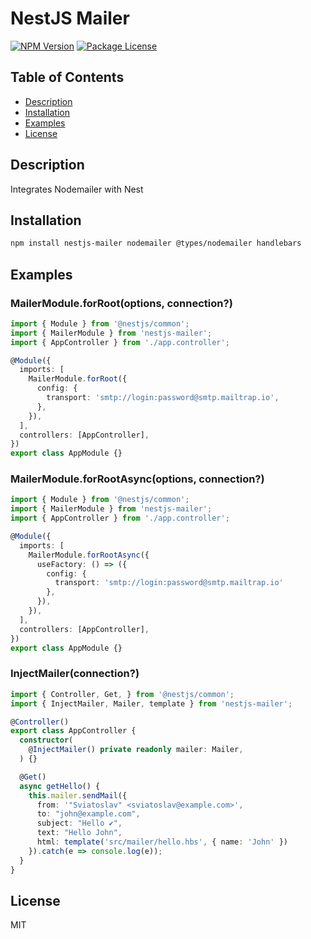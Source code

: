 # NestJS Mailer

<a href="https://www.npmjs.com/package/nestjs-mailer"><img src="https://img.shields.io/npm/v/nestjs-mailer.svg" alt="NPM Version" /></a>
<a href="https://www.npmjs.com/package/nestjs-mailer"><img src="https://img.shields.io/npm/l/nestjs-mailer.svg" alt="Package License" /></a>

## Table of Contents

- [Description](#description)
- [Installation](#installation)
- [Examples](#examples)
- [License](#license)

## Description
Integrates Nodemailer with Nest

## Installation

```bash
npm install nestjs-mailer nodemailer @types/nodemailer handlebars
```

## Examples

### MailerModule.forRoot(options, connection?)

```ts
import { Module } from '@nestjs/common';
import { MailerModule } from 'nestjs-mailer';
import { AppController } from './app.controller';

@Module({
  imports: [
    MailerModule.forRoot({
      config: {
        transport: 'smtp://login:password@smtp.mailtrap.io',
      },
    }),
  ],
  controllers: [AppController],
})
export class AppModule {}
```

### MailerModule.forRootAsync(options, connection?)

```ts
import { Module } from '@nestjs/common';
import { MailerModule } from 'nestjs-mailer';
import { AppController } from './app.controller';

@Module({
  imports: [
    MailerModule.forRootAsync({
      useFactory: () => ({
        config: {
          transport: 'smtp://login:password@smtp.mailtrap.io'
        },
      }),
    }),
  ],
  controllers: [AppController],
})
export class AppModule {}
```

### InjectMailer(connection?)

```ts
import { Controller, Get, } from '@nestjs/common';
import { InjectMailer, Mailer, template } from 'nestjs-mailer';

@Controller()
export class AppController {
  constructor(
    @InjectMailer() private readonly mailer: Mailer,
  ) {}

  @Get()
  async getHello() {
    this.mailer.sendMail({
      from: '"Sviatoslav" <sviatoslav@example.com>',
      to: "john@example.com",
      subject: "Hello ✔",
      text: "Hello John",
      html: template('src/mailer/hello.hbs', { name: 'John' })
    }).catch(e => console.log(e));
  }
}
```

## License

MIT
